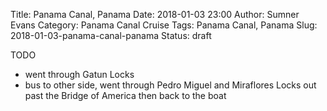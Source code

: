 Title: Panama Canal, Panama
Date: 2018-01-03 23:00
Author: Sumner Evans
Category: Panama Canal Cruise
Tags: Panama Canal, Panama
Slug: 2018-01-03-panama-canal-panama
Status: draft

TODO
- went through Gatun Locks
- bus to other side, went through Pedro Miguel and Miraflores Locks out past the
  Bridge of America then back to the boat
